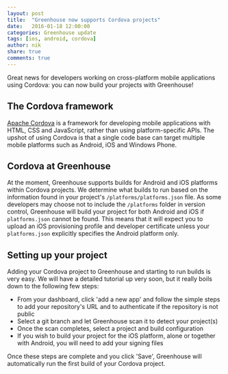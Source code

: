 ```yaml
---
layout: post
title:  "Greenhouse now supports Cordova projects"
date:   2016-01-18 12:00:00
categories: Greenhouse update
tags: [ios, android, cordova]
author: nik
share: true
comments: true
---
```


Great news for developers working on cross-platform mobile applications using
Cordova: you can now build your projects with Greenhouse!

<!--more-->

## The Cordova framework
[Apache Cordova](https://cordova.apache.org/) is a framework for developing
mobile applications with HTML, CSS and JavaScript, rather than using
platform-specific APIs. The upshot of using Cordova is that a single code base can
target multiple mobile platforms such as Android, iOS and Windows Phone.

## Cordova at Greenhouse
At the moment, Greenhouse supports builds for Android and iOS platforms within
Cordova projects. We determine what builds to run based on the information
found in your project's `/platforms/platforms.json` file. As some developers
may choose not to include the `/platforms` folder in version control, Greenhouse
will build your project for both Android and iOS if `platforms.json` cannot
be found. This means that it will expect you to upload an iOS provisioning
profile and developer certificate unless your `platforms.json` explicitly specifies the
Android platform only.

## Setting up your project
<!--- Adding your Cordova project to Greenhouse and starting to run builds is very --->
<!--- easy. We have a [detailed tutorial](http://blog.greenhouseci.com/tutorials/cordova_tutorial) --->
<!--- to guide you through the process, but it really boils down to the following few steps: --->

Adding your Cordova project to Greenhouse and starting to run builds is very
easy. We will have a detailed tutorial up very soon, but it really boils down to the following few steps:

- From your dashboard, click 'add a new app' and follow the simple steps to add
your repository's URL and to authenticate if the repository is not public
- Select a git branch and let Greenhouse scan it to detect your project(s)
- Once the scan completes, select a project and build configuration
- If you wish to build your project for the iOS platform, alone or together with
Android, you will need to add your signing files

Once these steps are complete and you click 'Save', Greenhouse will automatically run
the first build of your Cordova project.

